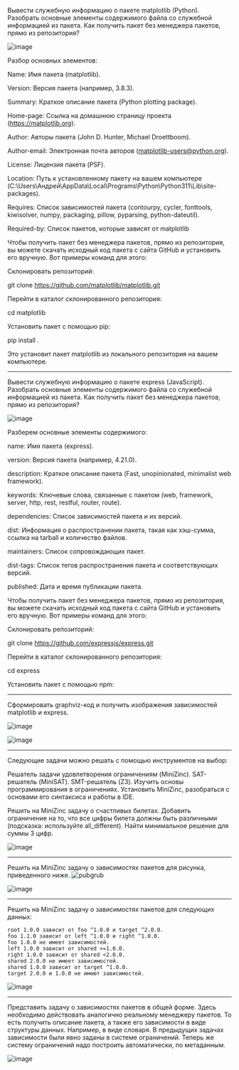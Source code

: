 Вывести служебную информацию о пакете matplotlib (Python). Разобрать основные элементы содержимого файла со служебной информацией из пакета. Как получить пакет без менеджера пакетов, прямо из репозитория?

![image](https://github.com/user-attachments/assets/f9aef66a-cde9-4c18-a13e-ed5694e8d0d8)

Разбор основных элементов:

Name: Имя пакета (matplotlib).

Version: Версия пакета (например, 3.8.3).

Summary: Краткое описание пакета (Python plotting package).

Home-page: Ссылка на домашнюю страницу проекта (https://matplotlib.org).

Author: Авторы пакета (John D. Hunter, Michael Droettboom).

Author-email: Электронная почта авторов (matplotlib-users@python.org).

License: Лицензия пакета (PSF).

Location: Путь к установленному пакету на вашем компьютере (C:\Users\Андрей\AppData\Local\Programs\Python\Python311\Lib\site-packages).

Requires: Список зависимостей пакета (contourpy, cycler, fonttools, kiwisolver, numpy, packaging, pillow, pyparsing, python-dateutil).

Required-by: Список пакетов, которые зависят от matplotlib

Чтобы получить пакет без менеджера пакетов, прямо из репозитория, вы можете скачать исходный код пакета с сайта GitHub и установить его вручную. Вот примеры команд для этого:

Склонировать репозиторий:

git clone https://github.com/matplotlib/matplotlib.git

Перейти в каталог склонированного репозитория:

cd matplotlib

Установить пакет с помощью pip:

pip install .

Это установит пакет matplotlib из локального репозитория на вашем компьютере.
________________________________________________________________________________________________________________________________________________________________________________________

Вывести служебную информацию о пакете express (JavaScript). Разобрать основные элементы содержимого файла со служебной информацией из пакета. Как получить пакет без менеджера пакетов, прямо из репозитория?

![image](https://github.com/user-attachments/assets/ca33a0c0-85ef-4970-af8b-43c559023499)

Разберем основные элементы содержимого:

name: Имя пакета (express).

version: Версия пакета (например, 4.21.0).

description: Краткое описание пакета (Fast, unopinionated, minimalist web framework).

keywords: Ключевые слова, связанные с пакетом (web, framework, server, http, rest, restful, router, route).

dependencies: Список зависимостей пакета и их версий.

dist: Информация о распространении пакета, такая как хэш-сумма, ссылка на tarball и количество файлов.

maintainers: Список сопровождающих пакет.

dist-tags: Список тегов распространения пакета и соответствующих версий.

published: Дата и время публикации пакета.

Чтобы получить пакет без менеджера пакетов, прямо из репозитория, вы можете скачать исходный код пакета с сайта GitHub и установить его вручную. Вот примеры команд для этого:

Склонировать репозиторий:

git clone https://github.com/expressjs/express.git

Перейти в каталог склонированного репозитория:

cd express

Установить пакет с помощью npm:

________________________________________________________________________________________________________________________________________________________________________________________

Сформировать graphviz-код и получить изображения зависимостей matplotlib и express.

![image](https://github.com/user-attachments/assets/488c1a1d-6d68-43a7-ac06-27a8ba57e1da)

![image](https://github.com/user-attachments/assets/342c9f99-2068-454d-a146-a4a00009c3cc)

________________________________________________________________________________________________________________________________________________________________________________________
Следующие задачи можно решать с помощью инструментов на выбор:

Решатель задачи удовлетворения ограничениям (MiniZinc).
SAT-решатель (MiniSAT).
SMT-решатель (Z3).
Изучить основы программирования в ограничениях. Установить MiniZinc, разобраться с основами его синтаксиса и работы в IDE.

Решить на MiniZinc задачу о счастливых билетах. Добавить ограничение на то, что все цифры билета должны быть различными (подсказка: используйте all_different). Найти минимальное решение для суммы 3 цифр.

![image](https://github.com/user-attachments/assets/7930e7e0-2268-4ba0-893a-c8e81feefb98)
________________________________________________________________________________________________________________________________________________________________________________________

Решить на MiniZinc задачу о зависимостях пакетов для рисунка, приведенного ниже.
![pubgrub](https://github.com/user-attachments/assets/52ae8c29-c27c-4a3e-adf9-7876f7457712)

![image](https://github.com/user-attachments/assets/be37ff38-6478-4fc0-b699-8c613ee95c27)
________________________________________________________________________________________________________________________________________________________________________________________

Решить на MiniZinc задачу о зависимостях пакетов для следующих данных:
```
root 1.0.0 зависит от foo ^1.0.0 и target ^2.0.0.
foo 1.1.0 зависит от left ^1.0.0 и right ^1.0.0.
foo 1.0.0 не имеет зависимостей.
left 1.0.0 зависит от shared >=1.0.0.
right 1.0.0 зависит от shared <2.0.0.
shared 2.0.0 не имеет зависимостей.
shared 1.0.0 зависит от target ^1.0.0.
target 2.0.0 и 1.0.0 не имеют зависимостей.
```
![image](https://github.com/user-attachments/assets/c34fd340-e877-4536-b1b3-5c1dc8275983)
________________________________________________________________________________________________________________________________________________________________________________________
Представить задачу о зависимостях пакетов в общей форме. Здесь необходимо действовать аналогично реальному менеджеру пакетов. То есть получить описание пакета, а также его зависимости в виде структуры данных. Например, в виде словаря. В предыдущих задачах зависимости были явно заданы в системе ограничений. Теперь же систему ограничений надо построить автоматически, по метаданным.

![image](https://github.com/user-attachments/assets/84e51c72-a683-4ef2-96af-fe2a14afb677)







